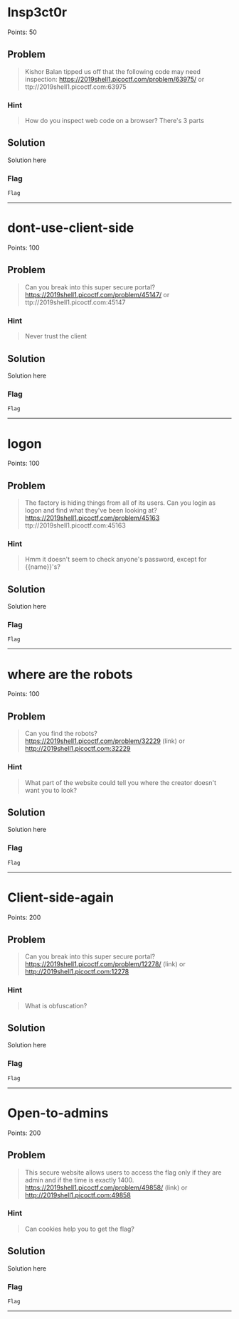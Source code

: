 # Insp3ct0r
Points: 50

## Problem
>Kishor Balan tipped us off that the following code may need inspection: https://2019shell1.picoctf.com/problem/63975/ or ttp://2019shell1.picoctf.com:63975

### Hint
>How do you inspect web code on a browser?
>There's 3 parts

## Solution
Solution here

### Flag
`Flag`

- - -

# dont-use-client-side
Points: 100

## Problem
>Can you break into this super secure portal? https://2019shell1.picoctf.com/problem/45147/ or ttp://2019shell1.picoctf.com:45147

### Hint
>Never trust the client

## Solution
Solution here

### Flag
`Flag`

- - -

# logon
Points: 100

## Problem
>The factory is hiding things from all of its users. Can you login as logon and find what they've been looking at? https://2019shell1.picoctf.com/problem/45163 ttp://2019shell1.picoctf.com:45163 

### Hint
>Hmm it doesn't seem to check anyone's password, except for {{name}}'s?

## Solution
Solution here

### Flag
`Flag`

- - -

# where are the robots
Points: 100

## Problem
>Can you find the robots? https://2019shell1.picoctf.com/problem/32229 (link) or http://2019shell1.picoctf.com:32229

### Hint
>What part of the website could tell you where the creator doesn't want you to look?

## Solution
Solution here

### Flag
`Flag`

- - -

# Client-side-again
Points: 200

## Problem
>Can you break into this super secure portal? https://2019shell1.picoctf.com/problem/12278/ (link) or http://2019shell1.picoctf.com:12278

### Hint
>What is obfuscation?

## Solution
Solution here

### Flag
`Flag`

- - -

# Open-to-admins
Points: 200

## Problem
>This secure website allows users to access the flag only if they are admin and if the time is exactly 1400. https://2019shell1.picoctf.com/problem/49858/ (link) or http://2019shell1.picoctf.com:49858

### Hint
>Can cookies help you to get the flag?

## Solution
Solution here

### Flag
`Flag`

- - -
